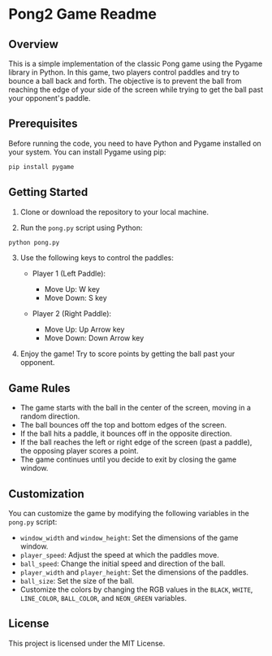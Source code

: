 # Pong2 Game Readme

## Overview

This is a simple implementation of the classic Pong game using the Pygame library in Python. In this game, two players control paddles and try to bounce a ball back and forth. The objective is to prevent the ball from reaching the edge of your side of the screen while trying to get the ball past your opponent's paddle.

## Prerequisites

Before running the code, you need to have Python and Pygame installed on your system. You can install Pygame using pip:

```bash
pip install pygame
```

## Getting Started

1. Clone or download the repository to your local machine.

2. Run the `pong.py` script using Python:

```bash
python pong.py
```

3. Use the following keys to control the paddles:
   - Player 1 (Left Paddle):
     - Move Up: W key
     - Move Down: S key

   - Player 2 (Right Paddle):
     - Move Up: Up Arrow key
     - Move Down: Down Arrow key

4. Enjoy the game! Try to score points by getting the ball past your opponent.

## Game Rules

- The game starts with the ball in the center of the screen, moving in a random direction.
- The ball bounces off the top and bottom edges of the screen.
- If the ball hits a paddle, it bounces off in the opposite direction.
- If the ball reaches the left or right edge of the screen (past a paddle), the opposing player scores a point.
- The game continues until you decide to exit by closing the game window.

## Customization

You can customize the game by modifying the following variables in the `pong.py` script:

- `window_width` and `window_height`: Set the dimensions of the game window.
- `player_speed`: Adjust the speed at which the paddles move.
- `ball_speed`: Change the initial speed and direction of the ball.
- `player_width` and `player_height`: Set the dimensions of the paddles.
- `ball_size`: Set the size of the ball.
- Customize the colors by changing the RGB values in the `BLACK`, `WHITE`, `LINE_COLOR`, `BALL_COLOR`, and `NEON_GREEN` variables.

## License

This project is licensed under the MIT License.

